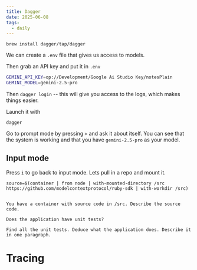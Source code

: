 ```yaml
---
title: Dagger
date: 2025-06-08
tags:
  - daily
---
```


```shell
brew install dagger/tap/dagger
```

We can create a `.env` file that gives us access to models.

Then grab an API key and put it in `.env`

```bash
GEMINI_API_KEY=op://Development/Google Ai Studio Key/notesPlain
GEMINI_MODEL=gemini-2.5-pro
```

Then `dagger login` -- this will give you access to the logs, which makes things easier.

Launch it with

```shell
dagger
```

Go to prompt mode by pressing `>` and ask it about itself.  You can see that the system is working and that you have `gemini-2.5-pro` as your model.

## Input mode

Press `i` to go back to input mode. Lets pull in a repo and mount it.

```
source=$(container | from node | with-mounted-directory /src https://github.com/modelcontextprotocol/ruby-sdk | with-workdir /src)
```


```

You have a container with source code in /src. Describe the source code.

Does the application have unit tests?

Find all the unit tests. Deduce what the application does. Describe it in one paragraph.
```

# Tracing